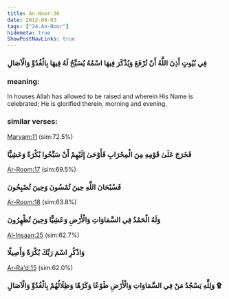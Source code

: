 ```yaml
---
title: An-Noor:36
date: 2012-08-03
tags: ["24.An-Noor"]
hidemeta: true 
ShowPostNavLinks: true 
---
```

### فِي بُيُوتٍ أَذِنَ اللَّهُ أَنْ تُرْفَعَ وَيُذْكَرَ فِيهَا اسْمُهُ يُسَبِّحُ لَهُ فِيهَا بِالْغُدُوِّ وَالْآصَالِ
### meaning: 
In houses Allah has allowed to be raised and wherein His Name is celebrated; He is glorified therein, morning and evening,
### similar verses: 

[Maryam:11](/19/11) (sim:72.5%)

### فَخَرَجَ عَلَىٰ قَوْمِهِ مِنَ الْمِحْرَابِ فَأَوْحَىٰ إِلَيْهِمْ أَنْ سَبِّحُوا بُكْرَةً وَعَشِيًّا

[Ar-Room:17](/30/17) (sim:69.5%)

### فَسُبْحَانَ اللَّهِ حِينَ تُمْسُونَ وَحِينَ تُصْبِحُونَ

[Ar-Room:18](/30/18) (sim:63.8%)

### وَلَهُ الْحَمْدُ فِي السَّمَاوَاتِ وَالْأَرْضِ وَعَشِيًّا وَحِينَ تُظْهِرُونَ

[Al-Insaan:25](/76/25) (sim:62.7%)

### وَاذْكُرِ اسْمَ رَبِّكَ بُكْرَةً وَأَصِيلًا

[Ar-Ra'd:15](/13/15) (sim:62.0%)

### وَلِلَّهِ يَسْجُدُ مَنْ فِي السَّمَاوَاتِ وَالْأَرْضِ طَوْعًا وَكَرْهًا وَظِلَالُهُمْ بِالْغُدُوِّ وَالْآصَالِ ۩
